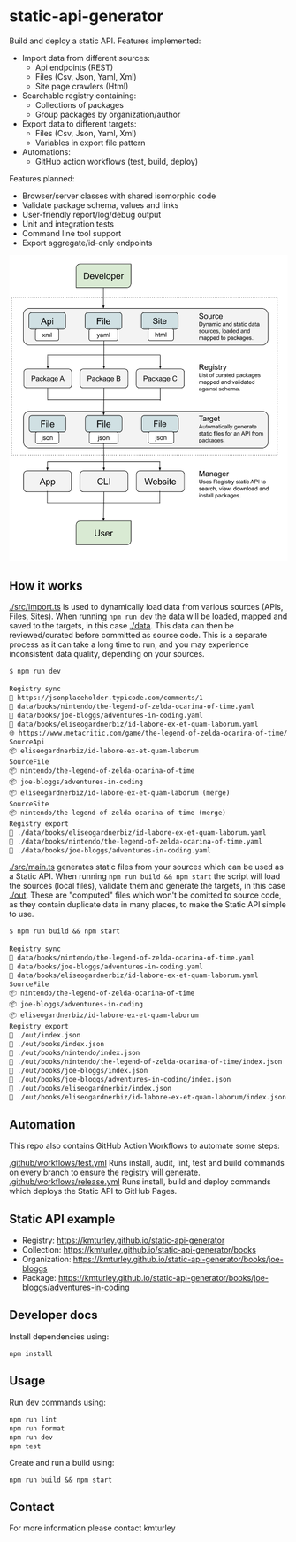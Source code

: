 # static-api-generator

Build and deploy a static API. Features implemented:

- Import data from different sources:
  - Api endpoints (REST)
  - Files (Csv, Json, Yaml, Xml)
  - Site page crawlers (Html)
- Searchable registry containing:
  - Collections of packages
  - Group packages by organization/author
- Export data to different targets:
  - Files (Csv, Json, Yaml, Xml)
  - Variables in export file pattern
- Automations:
  - GitHub action workflows (test, build, deploy)

Features planned:

- Browser/server classes with shared isomorphic code
- Validate package schema, values and links
- User-friendly report/log/debug output
- Unit and integration tests
- Command line tool support
- Export aggregate/id-only endpoints

<div align="center">

![Static API Generator - Diagram](/src/assets/static-api-generator-diagram.svg)

</div>

## How it works

[./src/import.ts](src/import.ts) is used to dynamically load data from various sources (APIs, Files, Sites). When running `npm run dev` the data will be loaded, mapped and saved to the targets, in this case [./data](data). This data can then be reviewed/curated before committed as source code. This is a separate process as it can take a long time to run, and you may experience inconsistent data quality, depending on your sources.

```
$ npm run dev

Registry sync
🔗 https://jsonplaceholder.typicode.com/comments/1
📂 data/books/nintendo/the-legend-of-zelda-ocarina-of-time.yaml
📂 data/books/joe-bloggs/adventures-in-coding.yaml
📂 data/books/eliseogardnerbiz/id-labore-ex-et-quam-laborum.yaml
🌐 https://www.metacritic.com/game/the-legend-of-zelda-ocarina-of-time/
SourceApi
📦 eliseogardnerbiz/id-labore-ex-et-quam-laborum
SourceFile
📦 nintendo/the-legend-of-zelda-ocarina-of-time
📦 joe-bloggs/adventures-in-coding
📦 eliseogardnerbiz/id-labore-ex-et-quam-laborum (merge)
SourceSite
📦 nintendo/the-legend-of-zelda-ocarina-of-time (merge)
Registry export
📄 ./data/books/eliseogardnerbiz/id-labore-ex-et-quam-laborum.yaml
📄 ./data/books/nintendo/the-legend-of-zelda-ocarina-of-time.yaml
📄 ./data/books/joe-bloggs/adventures-in-coding.yaml
```

[./src/main.ts](src/main.ts) generates static files from your sources which can be used as a Static API. When running `npm run build && npm start` the script will load the sources (local files), validate them and generate the targets, in this case [./out](out). These are "computed" files which won't be comitted to source code, as they contain duplicate data in many places, to make the Static API simple to use.

```
$ npm run build && npm start

Registry sync
📂 data/books/nintendo/the-legend-of-zelda-ocarina-of-time.yaml
📂 data/books/joe-bloggs/adventures-in-coding.yaml
📂 data/books/eliseogardnerbiz/id-labore-ex-et-quam-laborum.yaml
SourceFile
📦 nintendo/the-legend-of-zelda-ocarina-of-time
📦 joe-bloggs/adventures-in-coding
📦 eliseogardnerbiz/id-labore-ex-et-quam-laborum
Registry export
📄 ./out/index.json
📄 ./out/books/index.json
📄 ./out/books/nintendo/index.json
📄 ./out/books/nintendo/the-legend-of-zelda-ocarina-of-time/index.json
📄 ./out/books/joe-bloggs/index.json
📄 ./out/books/joe-bloggs/adventures-in-coding/index.json
📄 ./out/books/eliseogardnerbiz/index.json
📄 ./out/books/eliseogardnerbiz/id-labore-ex-et-quam-laborum/index.json
```

## Automation

This repo also contains GitHub Action Workflows to automate some steps:

[.github/workflows/test.yml](.github/workflows/test.yml) Runs install, audit, lint, test and build commands on every branch to ensure the registry will generate.
[.github/workflows/release.yml](.github/workflows/release.yml) Runs install, build and deploy commands which deploys the Static API to GitHub Pages.

## Static API example

- Registry: https://kmturley.github.io/static-api-generator
- Collection: https://kmturley.github.io/static-api-generator/books
- Organization: https://kmturley.github.io/static-api-generator/books/joe-bloggs
- Package: https://kmturley.github.io/static-api-generator/books/joe-bloggs/adventures-in-coding

## Developer docs

Install dependencies using:

    npm install

## Usage

Run dev commands using:

    npm run lint
    npm run format
    npm run dev
    npm test

Create and run a build using:

    npm run build && npm start

## Contact

For more information please contact kmturley

